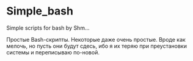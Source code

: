 Simple_bash
===========

Simple scripts for bash by Shm...

Простые Bash-скрипты. Некоторые даже очень простые.
Вроде как мелочь, но пусть они будут сдесь, ибо я их теряю при преустановки системы и переписываю по-новой.
